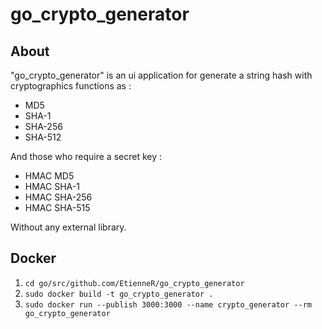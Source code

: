 # go_crypto_generator


## About

"go_crypto_generator" is an ui application for generate a string hash with cryptographics functions as :

- MD5
- SHA-1
- SHA-256
- SHA-512

And those who require a secret key :

- HMAC MD5
- HMAC SHA-1
- HMAC SHA-256
- HMAC SHA-515

Without any external library.


## Docker

1. `cd go/src/github.com/EtienneR/go_crypto_generator`
2. `sudo docker build -t go_crypto_generator .`
3. `sudo docker run --publish 3000:3000 --name crypto_generator --rm go_crypto_generator`

